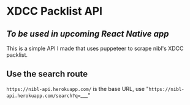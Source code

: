 # XDCC Packlist API
## *To be used in upcoming React Native app*

This is a simple API I made that uses puppeteer to scrape nibl's XDCC packlist.

## Use the search route
`https://nibl-api.herokuapp.com/` is the base URL, use "`https://nibl-api.herokuapp.com/search?q=`___"
